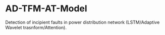 # AD-TFM-AT-Model  
Detection of incipient faults in power distribution network (LSTM/Adaptive Wavelet trasnform/Attention).



